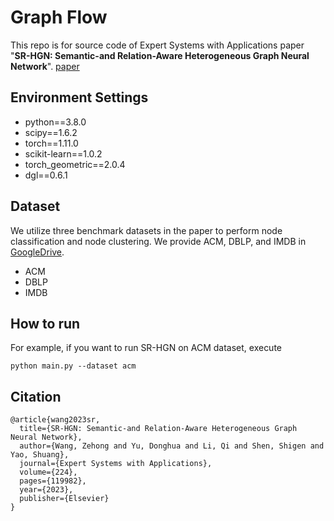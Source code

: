 # Graph Flow

This repo is for source code of Expert Systems with Applications paper "**SR-HGN: Semantic-and Relation-Aware Heterogeneous Graph Neural Network**". [paper](https://www.sciencedirect.com/science/article/abs/pii/S0957417423004840)

## Environment Settings

* python==3.8.0
* scipy==1.6.2
* torch==1.11.0
* scikit-learn==1.0.2
* torch_geometric==2.0.4
* dgl==0.6.1

## Dataset

We utilize three benchmark datasets in the paper to perform node classification and node clustering. We provide ACM, DBLP, and IMDB in [GoogleDrive](https://drive.google.com/drive/folders/1KvqXpi4NDSiTkPe_Bsgt9AqnLMx2tbka?usp=sharing). 

* ACM
* DBLP
* IMDB


 
## How to run

For example, if you want to run SR-HGN on ACM dataset, execute

```
python main.py --dataset acm
```

## Citation
```
@article{wang2023sr,
  title={SR-HGN: Semantic-and Relation-Aware Heterogeneous Graph Neural Network},
  author={Wang, Zehong and Yu, Donghua and Li, Qi and Shen, Shigen and Yao, Shuang},
  journal={Expert Systems with Applications},
  volume={224},
  pages={119982},
  year={2023},
  publisher={Elsevier}
}
```

